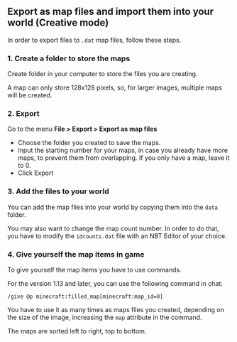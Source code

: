 ## Export as map files and import them into your world (Creative mode)

In order to export files to `.dat` map files, follow these steps.

### 1. Create a folder to store the maps

Create folder in your computer to store the files you are creating.

A map can only store 128x128 pixels, so, for larger images, multiple maps will be created.

### 2. Export

Go to the menu **File > Export > Export as map files**

 - Choose the folder you created to save the maps.
 - Input the starting number for your maps, in case you already have  more maps, to prevent them from overlapping. If you only have a map, leave it to 0.
 - Click Export

### 3. Add the files to your world

You can add the map files into your world by copying them into the `data` folder.

You may also want to change the map count number. In order to do that, you have to modify the `idcounts.dat` file with an NBT Editor of your choice.

### 4. Give yourself the map items in game

To give yourself the map items you have to use commands.

For the version 1.13 and later, you can use the following command in chat:

```
/give @p minecraft:filled_map[minecraft:map_id=0]
```

You have to use it as many times as maps files you created, depending on the size of the image, increasing the `map` attribute in the command.

The maps are sorted left to right, top to bottom.
